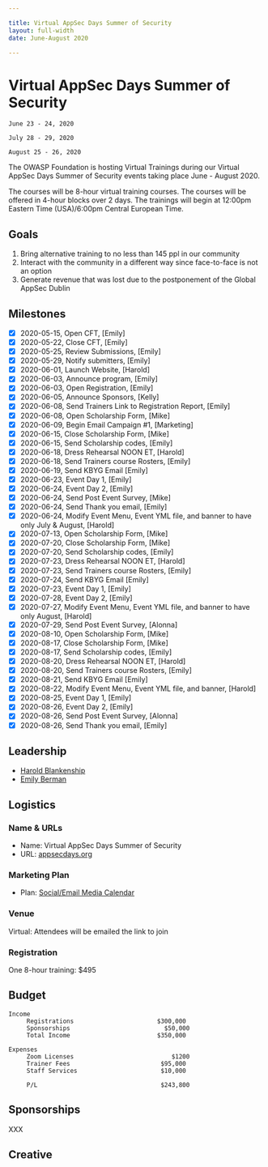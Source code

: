 ```yaml
---

title: Virtual AppSec Days Summer of Security
layout: full-width
date: June-August 2020

---
```


# Virtual AppSec Days Summer of Security
  
```
June 23 - 24, 2020

July 28 - 29, 2020

August 25 - 26, 2020

```

The OWASP Foundation is hosting Virtual Trainings during our Virtual AppSec Days Summer of Security events taking place June - August 2020.  

The courses will be 8-hour virtual training courses. The courses will be offered in 4-hour blocks over 2 days. The trainings will begin at 12:00pm Eastern Time (USA)/6:00pm Central European Time.

## Goals

1. Bring alternative training to no less than 145 ppl in our community
2. Interact with the community in a different way since face-to-face is not an option 
3. Generate revenue that was lost due to the postponement of the Global AppSec Dublin


## Milestones

- [x] 2020-05-15, Open CFT, [Emily]
- [x] 2020-05-22, Close CFT, [Emily]
- [x] 2020-05-25, Review Submissions, [Emily]
- [x] 2020-05-29, Notify submitters, [Emily]
- [X] 2020-06-01, Launch Website, [Harold]
- [x] 2020-06-03, Announce program, [Emily]
- [x] 2020-06-03, Open Registration, [Emily]
- [x] 2020-06-05, Announce Sponsors, [Kelly]
- [x] 2020-06-08, Send Trainers Link to Registration Report, [Emily]
- [x] 2020-06-08, Open Scholarship Form, [Mike]
- [x] 2020-06-09, Begin Email Campaign #1, [Marketing]
- [x] 2020-06-15, Close Scholarship Form, [Mike]
- [x] 2020-06-15, Send Scholarship codes, [Emily]
- [x] 2020-06-18, Dress Rehearsal NOON ET, [Harold]
- [x] 2020-06-18, Send Trainers course Rosters, [Emily]
- [x] 2020-06-19, Send KBYG Email [Emily]
- [x] 2020-06-23, Event Day 1, [Emily]
- [x] 2020-06-24, Event Day 2, [Emily]
- [x] 2020-06-24, Send Post Event Survey, [Mike]
- [x] 2020-06-24, Send Thank you email, [Emily]
- [x] 2020-06-24, Modify Event Menu, Event YML file, and banner to have only July & August, [Harold]
- [x] 2020-07-13, Open Scholarship Form, [Mike]
- [x] 2020-07-20, Close Scholarship Form, [Mike]
- [x] 2020-07-20, Send Scholarship codes, [Emily]
- [x] 2020-07-23, Dress Rehearsal NOON ET, [Harold]
- [x] 2020-07-23, Send Trainers course Rosters, [Emily]
- [x] 2020-07-24, Send KBYG Email [Emily]
- [x] 2020-07-23, Event Day 1, [Emily]
- [x] 2020-07-28, Event Day 2, [Emily]
- [x] 2020-07-27, Modify Event Menu, Event YML file, and banner to have only August, [Harold]
- [x] 2020-07-29, Send Post Event Survey, [Alonna]
- [x] 2020-08-10, Open Scholarship Form, [Mike]
- [x] 2020-08-17, Close Scholarship Form, [Mike]
- [X] 2020-08-17, Send Scholarship codes, [Emily]
- [X] 2020-08-20, Dress Rehearsal NOON ET, [Harold]
- [X] 2020-08-20, Send Trainers course Rosters, [Emily]
- [X] 2020-08-21, Send KBYG Email [Emily]
- [X] 2020-08-22, Modify Event Menu, Event YML file, and banner, [Harold]
- [X] 2020-08-25, Event Day 1, [Emily]
- [X] 2020-08-26, Event Day 2, [Emily]
- [X] 2020-08-26, Send Post Event Survey, [Alonna]
- [X] 2020-08-26, Send Thank you email, [Emily]

## Leadership

* [Harold Blankenship](mailto:harold.blankenship@owasp.com?subject=An%20Interesting%20Email)
* [Emily Berman](mailto:emily.berman@owasp.com?subject=An%20Interesting%20Email)

## Logistics

### Name & URLs

* Name: Virtual AppSec Days Summer of Security
* URL: [appsecdays.org](https://appsecdays.org)

### Marketing Plan

* Plan: [Social/Email Media Calendar](https://docs.google.com/spreadsheets/d/1_3es_9PE_6MxSAVERRieDC80zjqqRbFrTaGfEbxIzQE/edit?ts=5e9759d0#gid=0)

### Venue

Virtual: Attendees will be emailed the link to join

### Registration 

One 8-hour training: $495 

## Budget 

```
Income                                            
     Registrations                       $300,000
     Sponsorships                          $50,000
     Total Income                        $350,000
                                                  
Expenses                                                                           
     Zoom Licenses                           $1200
     Trainer Fees                         $95,000
     Staff Services                       $10,000
                                                  
     P/L                                  $243,800
```

## Sponsorships

XXX

## Creative

